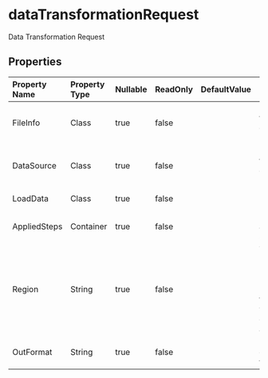 # **dataTransformationRequest**

Data Transformation Request 

## **Properties**

| Property Name | Property Type | Nullable |  ReadOnly | DefaultValue | Description | 
| :- | :- | :- |:- |  :- | :- |
|FileInfo|Class|true|false |  |Indicates the source of the mount data.|
|DataSource|Class|true|false |  |Indicates the source of the mount data.|
|LoadData|Class|true|false |  |Indicates load data.|
|AppliedSteps|Container|true|false |  |Indicates applied step list. |
|Region|String|true|false |  |This class has a property named "Region" of type string with both a getter and a setter.|
|OutFormat|String|true|false |  |Indicates output format |

